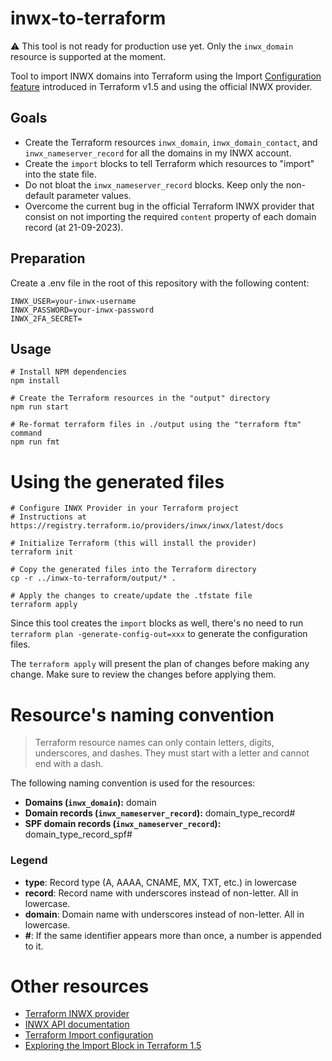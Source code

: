 # inwx-to-terraform

⚠️ This tool is not ready for production use yet. Only the `inwx_domain` resource is supported at the moment.

Tool to import INWX domains into Terraform using the Import [Configuration feature](https://developer.hashicorp.com/terraform/tutorials/state/state-import) introduced in Terraform v1.5 and using the official INWX provider.

## Goals

- Create the Terraform resources `inwx_domain`, `inwx_domain_contact`, and `inwx_nameserver_record` for all the domains in my INWX account.
- Create the `import` blocks to tell Terraform which resources to "import" into the state file.
- Do not bloat the `inwx_nameserver_record` blocks. Keep only the non-default parameter values.
- Overcome the current bug in the official Terraform INWX provider that consist on not importing the required `content` property of each domain record (at 21-09-2023).

## Preparation

Create a .env file in the root of this repository with the following content:

```
INWX_USER=your-inwx-username
INWX_PASSWORD=your-inwx-password
INWX_2FA_SECRET=
```

## Usage

```
# Install NPM dependencies
npm install

# Create the Terraform resources in the "output" directory
npm run start

# Re-format terraform files in ./output using the "terraform ftm" command
npm run fmt
```

# Using the generated files

```
# Configure INWX Provider in your Terraform project
# Instructions at https://registry.terraform.io/providers/inwx/inwx/latest/docs

# Initialize Terraform (this will install the provider)
terraform init

# Copy the generated files into the Terraform directory
cp -r ../inwx-to-terraform/output/* .

# Apply the changes to create/update the .tfstate file
terraform apply
```

Since this tool creates the `import` blocks as well, there's no need to run `terraform plan -generate-config-out=xxx` to generate the configuration files. 

The `terraform apply` will present the plan of changes before making any change. Make sure to review the changes before applying them.

# Resource's naming convention

> Terraform resource names can only contain letters, digits, underscores, and dashes. They must start with a letter and cannot end with a dash.

The following naming convention is used for the resources:

- **Domains (`inwx_domain`):** domain
- **Domain records (`inwx_nameserver_record`):** domain_type_record#
- **SPF domain records (`inwx_nameserver_record`):** domain_type_record_spf#

### Legend

- **type**: Record type (A, AAAA, CNAME, MX, TXT, etc.) in lowercase
- **record**: Record name with underscores instead of non-letter. All in lowercase.
- **domain**: Domain name with underscores instead of non-letter. All in lowercase.
- **#**: If the same identifier appears more than once, a number is appended to it.

# Other resources

- [Terraform INWX provider](https://registry.terraform.io/providers/inwx/inwx/latest/docs)
- [INWX API documentation](https://www.inwx.com/en/help/apidoc)
- [Terraform Import configuration](https://developer.hashicorp.com/terraform/tutorials/state/state-import)
- [Exploring the Import Block in Terraform 1.5](https://www.youtube.com/watch?v=znfh_00EDZ0)
